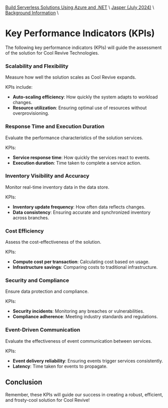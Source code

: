 [Build Serverless Solutions Using Azure and .NET](../../../README.md) \ [Jasper (July 2024)](../../README.md) \ [Background Information](README.md) \

# Key Performance Indicators (KPIs)

The following key performance indicators (KPIs) will guide the assessment of the solution for Cool Revive Technologies.

### Scalability and Flexibility

Measure how well the solution scales as Cool Revive expands.

KPIs include:

- **Auto-scaling efficiency**: How quickly the system adapts to workload changes.
- **Resource utilization**: Ensuring optimal use of resources without overprovisioning.

### Response Time and Execution Duration

Evaluate the performance characteristics of the solution services.

KPIs:

- **Service response time**: How quickly the services react to events.
- **Execution duration**: Time taken to complete a service action.

### Inventory Visibility and Accuracy

Monitor real-time inventory data in the data store.

KPIs:

- **Inventory update frequency**: How often data reflects changes.
- **Data consistency**: Ensuring accurate and synchronized inventory across branches.

### Cost Efficiency

Assess the cost-effectiveness of the solution.

KPIs:

- **Compute cost per transaction**: Calculating cost based on usage.
- **Infrastructure savings**: Comparing costs to traditional infrastructure.

### Security and Compliance

Ensure data protection and compliance.

KPIs:

- **Security incidents**: Monitoring any breaches or vulnerabilities.
- **Compliance adherence**: Meeting industry standards and regulations.

### Event-Driven Communication

Evaluate the effectiveness of event communication between services.

KPIs:

- **Event delivery reliability**: Ensuring events trigger services consistently.
- **Latency**: Time taken for events to propagate.



## Conclusion

Remember, these KPIs will guide our success in creating a robust, efficient, and frosty-cool solution for Cool Revive!